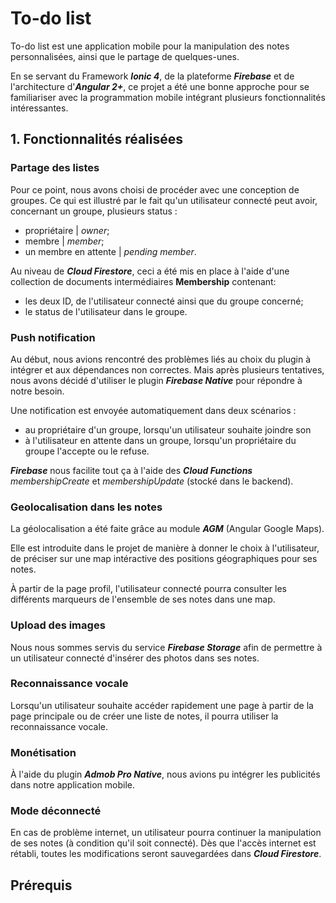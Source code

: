 # To-do list

To-do list est une application mobile pour la manipulation des notes personnalisées, ainsi que le partage de quelques-unes.

En se servant du Framework _**Ionic 4**_, de la plateforme _**Firebase**_ et de l'architecture d'_**Angular 2+**_, ce projet a été une bonne approche pour 
se familiariser avec la programmation mobile intégrant plusieurs fonctionnalités intéressantes.

## 1. Fonctionnalités réalisées

### Partage des listes

Pour ce point, nous avons choisi de procéder avec une conception de groupes. Ce qui est illustré par le fait qu'un utilisateur connecté peut avoir, 
concernant un groupe, plusieurs status :

* propriétaire | *owner*;
* membre | *member*;
* un membre en attente | *pending member*.

Au niveau de _**Cloud Firestore**_, ceci a été mis en place à l'aide d'une collection de documents intermédiaires **Membership** contenant:

* les deux ID, de l'utilisateur connecté ainsi que du groupe concerné;
* le status de l'utilisateur dans le groupe.

### Push notification

Au début, nous avions rencontré des problèmes liés au choix du plugin à intégrer et aux dépendances non correctes. Mais après plusieurs tentatives, nous avons décidé d'utiliser le plugin _**Firebase Native**_ pour répondre à notre besoin.

Une notification est envoyée automatiquement dans deux scénarios :

* au propriétaire d'un groupe, lorsqu'un utilisateur souhaite joindre son
* à l'utilisateur en attente dans un groupe, lorsqu'un propriétaire du groupe l'accepte ou le refuse.

_**Firebase**_ nous facilite tout ça à l'aide des _**Cloud Functions**_ *membershipCreate* et *membershipUpdate* (stocké dans le backend).

### Geolocalisation dans les notes

La géolocalisation a été faite grâce au module _**AGM**_ (Angular Google Maps).

Elle est introduite dans le projet de manière à donner le choix à l'utilisateur, de préciser sur une map intéractive des positions géographiques pour ses notes.

À partir de la page profil, l'utilisateur connecté pourra consulter les différents marqueurs de l'ensemble de ses notes dans une map.

### Upload des images

Nous nous sommes servis du service _**Firebase Storage**_ afin de permettre à un utilisateur connecté d'insérer des photos dans ses notes.

### Reconnaissance vocale

Lorsqu'un utilisateur souhaite accéder rapidement une page à partir de la page principale ou de créer une liste de notes, il pourra utiliser la reconnaissance vocale.

### Monétisation

À l'aide du plugin _**Admob Pro Native**_, nous avions pu intégrer les publicités dans notre application mobile.

### Mode déconnecté

En cas de problème internet, un utilisateur pourra continuer la manipulation de ses notes (à condition qu'il soit connecté). Dès que l'accès internet est rétabli, toutes les modifications seront sauvegardées dans _**Cloud Firestore**_.


## Prérequis
